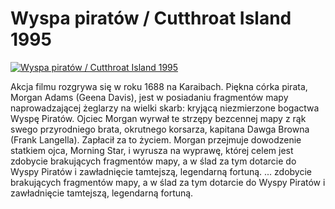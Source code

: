 Wyspa piratów / Cutthroat Island 1995 
=============
[![Wyspa piratów / Cutthroat Island 1995 ](http://vidos.pl/images/player.gif)](http://vidos.pl/wyspa-piratow-cutthroat-island-1995)

 Akcja filmu rozgrywa się w roku 1688 na Karaibach. Piękna córka pirata, Morgan Adams (Geena Davis), jest w posiadaniu fragmentów mapy naprowadzającej żeglarzy na wielki skarb: kryjącą niezmierzone bogactwa Wyspę Piratów. Ojciec Morgan wyrwał te strzępy bezcennej mapy z rąk swego przyrodniego brata, okrutnego korsarza, kapitana Dawga Browna (Frank Langella). Zapłacił za to życiem. Morgan przejmuje dowodzenie statkiem ojca, Morning Star, i wyrusza na wyprawę, której celem jest zdobycie brakujących fragmentów mapy, a w ślad za tym dotarcie do Wyspy Piratów i zawładnięcie tamtejszą, legendarną fortuną.  ... zdobycie brakujących fragmentów mapy, a w ślad za tym dotarcie do Wyspy Piratów i zawładnięcie tamtejszą, legendarną fortuną.
